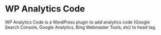 # WP Analytics Code

WP Analytics Code is a WordPress plugin to add analytics code (Google Search Console, Google Analytics, Bing Webmaster Tools, etc) to head tag.